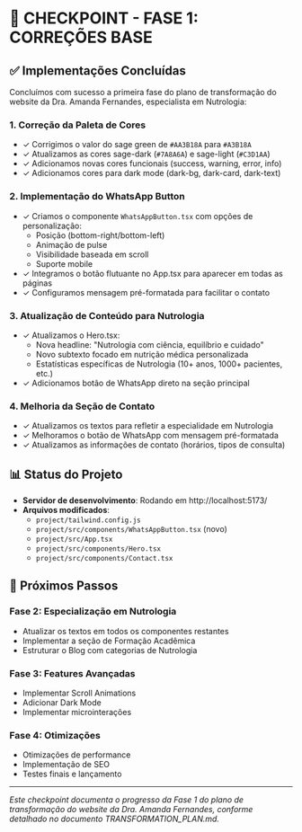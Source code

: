 # 🚩 CHECKPOINT - FASE 1: CORREÇÕES BASE

## ✅ Implementações Concluídas

Concluímos com sucesso a primeira fase do plano de transformação do website da Dra. Amanda Fernandes, especialista em Nutrologia:

### 1. Correção da Paleta de Cores
- ✓ Corrigimos o valor do sage green de `#AA3B18A` para `#A3B18A`
- ✓ Atualizamos as cores sage-dark (`#7A8A6A`) e sage-light (`#C3D1AA`)
- ✓ Adicionamos novas cores funcionais (success, warning, error, info)
- ✓ Adicionamos cores para dark mode (dark-bg, dark-card, dark-text)

### 2. Implementação do WhatsApp Button
- ✓ Criamos o componente `WhatsAppButton.tsx` com opções de personalização:
  - Posição (bottom-right/bottom-left)
  - Animação de pulse
  - Visibilidade baseada em scroll
  - Suporte mobile
- ✓ Integramos o botão flutuante no App.tsx para aparecer em todas as páginas
- ✓ Configuramos mensagem pré-formatada para facilitar o contato

### 3. Atualização de Conteúdo para Nutrologia
- ✓ Atualizamos o Hero.tsx:
  - Nova headline: "Nutrologia com ciência, equilíbrio e cuidado"
  - Novo subtexto focado em nutrição médica personalizada
  - Estatísticas específicas de Nutrologia (10+ anos, 1000+ pacientes, etc.)
- ✓ Adicionamos botão de WhatsApp direto na seção principal

### 4. Melhoria da Seção de Contato
- ✓ Atualizamos os textos para refletir a especialidade em Nutrologia
- ✓ Melhoramos o botão de WhatsApp com mensagem pré-formatada
- ✓ Atualizamos as informações de contato (horários, tipos de consulta)

## 📊 Status do Projeto

- **Servidor de desenvolvimento**: Rodando em http://localhost:5173/
- **Arquivos modificados**:
  - `project/tailwind.config.js`
  - `project/src/components/WhatsAppButton.tsx` (novo)
  - `project/src/App.tsx`
  - `project/src/components/Hero.tsx`
  - `project/src/components/Contact.tsx`

## 🔄 Próximos Passos

### Fase 2: Especialização em Nutrologia
- Atualizar os textos em todos os componentes restantes
- Implementar a seção de Formação Acadêmica
- Estruturar o Blog com categorias de Nutrologia

### Fase 3: Features Avançadas
- Implementar Scroll Animations
- Adicionar Dark Mode
- Implementar microinterações

### Fase 4: Otimizações
- Otimizações de performance
- Implementação de SEO
- Testes finais e lançamento

---

*Este checkpoint documenta o progresso da Fase 1 do plano de transformação do website da Dra. Amanda Fernandes, conforme detalhado no documento TRANSFORMATION_PLAN.md.*